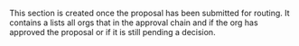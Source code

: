 This section is created once the proposal has been submitted for routing.  It contains a lists all orgs that in the approval chain and if the org has approved the proposal or if it is still pending a decision.
